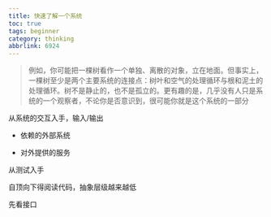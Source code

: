 ```yaml
---
title: 快速了解一个系统
toc: true
tags: beginner
category: thinking
abbrlink: 6924
---
```



>例如，你可能把一棵树看作一个单独、离散的对象，立在地面。但事实上，一棵树至少是两个主要系统的连接点：树叶和空气的处理循环与根和泥土的处理循环。树不是静止的，也不是孤立的。更有趣的是，几乎没有人只是系统的一个观察者，不论你是否意识到，很可能你就是这个系统的一部分

从系统的交互入手，输入/输出

- 依赖的外部系统

- 对外提供的服务

从测试入手

自顶向下得阅读代码，抽象层级越来越低

先看接口